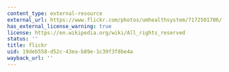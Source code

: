 ```yaml
---
content_type: external-resource
external_url: https://www.flickr.com/photos/umhealthsystem/7172501706/
has_external_license_warning: true
license: https://en.wikipedia.org/wiki/All_rights_reserved
status: ''
title: flickr
uid: 19deb558-d52c-43ea-b89e-1c39f3f8be4a
wayback_url: ''
---
```

